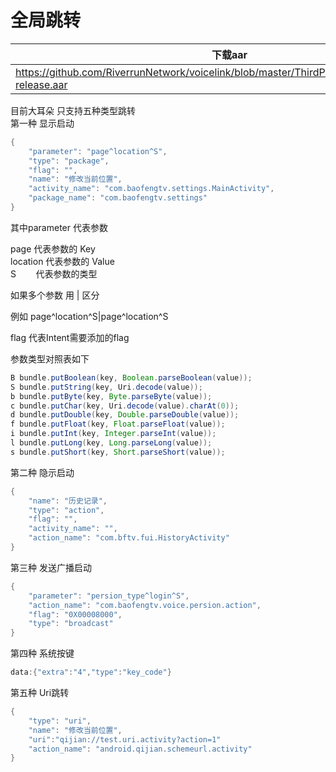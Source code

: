# 全局跳转

| 下载aar           | 
| -------------- 
| https://github.com/RiverrunNetwork/voicelink/blob/master/ThirdPartyServer/app/libs/appintent-release.aar<br> |


目前大耳朵 只支持五种类型跳转 <br>
第一种 显示启动  <br>
```java
{
    "parameter": "page^location^S",
    "type": "package",
    "flag": "",
    "name": "修改当前位置",
    "activity_name": "com.baofengtv.settings.MainActivity",
    "package_name": "com.baofengtv.settings"
}
```

其中parameter 代表参数

page     代表参数的 Key <br>
location 代表参数的 Value <br>
S        代表参数的类型  <br>

如果多个参数 用 | 区分 <br> 

例如 page^location^S|page^location^S <br>

flag 代表Intent需要添加的flag <br>

参数类型对照表如下 <br>
```java
B bundle.putBoolean(key, Boolean.parseBoolean(value)); 
S bundle.putString(key, Uri.decode(value)); 
b bundle.putByte(key, Byte.parseByte(value));
c bundle.putChar(key, Uri.decode(value).charAt(0)); 
d bundle.putDouble(key, Double.parseDouble(value)); 
f bundle.putFloat(key, Float.parseFloat(value)); 
i bundle.putInt(key, Integer.parseInt(value));
l bundle.putLong(key, Long.parseLong(value));
s bundle.putShort(key, Short.parseShort(value));

```
第二种 隐示启动  <br>
```java
{
    "name": "历史记录",
    "type": "action",
    "flag": "",
    "activity_name": "",
    "action_name": "com.bftv.fui.HistoryActivity"
}
```
第三种 发送广播启动 <br>
```java
{
    "parameter": "persion_type^login^S",
    "action_name": "com.baofengtv.voice.persion.action",
    "flag": "0X00008000",
    "type": "broadcast"
}
```
第四种 系统按键 <br>
```java
data:{"extra":"4","type":"key_code"}
```
第五种 Uri跳转 <br>
```java
{
    "type": "uri",
    "name": "修改当前位置",
    "uri":"qijian://test.uri.activity?action=1"
    "action_name": "android.qijian.schemeurl.activity"
}
```
